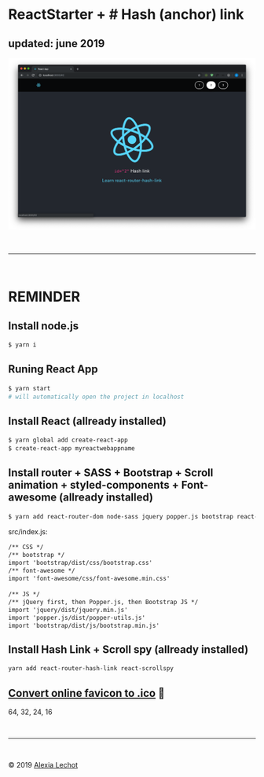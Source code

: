 # ReactStarter + # Hash (anchor) link 
## updated: june 2019

![Preview](./preview2.png)

<br><hr><br>

# REMINDER

## Install node.js
```sh
$ yarn i 
```

## Runing React App
```sh
$ yarn start 
# will automatically open the project in localhost
```

## Install React (allready installed)
```sh
$ yarn global add create-react-app
$ create-react-app myreactwebappname
```

## Install router + SASS + Bootstrap + Scroll animation + styled-components + Font-awesome (allready installed)
```sh
$ yarn add react-router-dom node-sass jquery popper.js bootstrap react-scroll styled-components font-awesome
```

src/index.js:
```ES6
/** CSS */
/** bootstrap */
import 'bootstrap/dist/css/bootstrap.css'
/** font-awesome */
import 'font-awesome/css/font-awesome.min.css'

/** JS */
/** jQuery first, then Popper.js, then Bootstrap JS */
import 'jquery/dist/jquery.min.js'
import 'popper.js/dist/popper-utils.js'
import 'bootstrap/dist/js/bootstrap.min.js'
```

## Install Hash Link + Scroll spy (allready installed)
```sh
yarn add react-router-hash-link react-scrollspy
```


## [Convert online favicon to .ico](https://redketchup.io/icon-converter) 🥫
64, 32, 24, 16


<br><hr><br>

&copy; 2019 [Alexia Lechot](https://uxmilk.co)